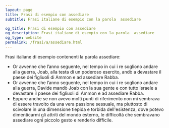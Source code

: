 ```yaml
---
layout: page
title: Frasi di esempio con assediare 
subtitle: Frasi italiane di esempio con la parola  assediare

og_title: Frasi di esempio con assediare 
og_description: Frasi italiane di esempio con la parola  assediare
og_type: website
permalink: /frasi/a/assediare.html
---
```


Frasi italiane di esempio contenenti la parola assediare:


- Or avvenne che l’anno seguente, nel tempo in cui i re sogliono andare alla guerra, Joab, alla testa di un poderoso esercito, andò a devastare il paese dei figliuoli di Ammon e ad assediare Rabba.
- Or avvenne che l’anno seguente, nel tempo in cui i re sogliono andare alla guerra, Davide mandò Joab con la sua gente e con tutto Israele a devastare il paese dei figliuoli di Ammon e ad assediare Rabba.
- Eppure anche se non avevo molti punti di riferimento non mi sembrava di essere travolto da una vera passione sessuale, ma piuttosto di scivolare in una dimensione tiepida e torbida dell'esistenza, dove potevo dimenticarmi gli attriti del mondo esterno, le difficoltà che sembravano assediare ogni piccolo gesto e renderlo difficile.
